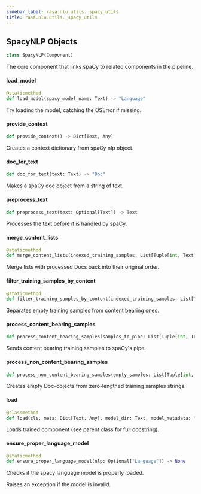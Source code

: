 ```yaml
---
sidebar_label: rasa.nlu.utils._spacy_utils
title: rasa.nlu.utils._spacy_utils
---
```

## SpacyNLP Objects

```python
class SpacyNLP(Component)
```

The core component that links spaCy to related components in the pipeline.

#### load\_model

```python
@staticmethod
def load_model(spacy_model_name: Text) -> "Language"
```

Try loading the model, catching the OSError if missing.

#### provide\_context

```python
def provide_context() -> Dict[Text, Any]
```

Creates a context dictionary from spaCy nlp object.

#### doc\_for\_text

```python
def doc_for_text(text: Text) -> "Doc"
```

Makes a spaCy doc object from a string of text.

#### preprocess\_text

```python
def preprocess_text(text: Optional[Text]) -> Text
```

Processes the text before it is handled by spaCy.

#### merge\_content\_lists

```python
@staticmethod
def merge_content_lists(indexed_training_samples: List[Tuple[int, Text]], doc_lists: List[Tuple[int, "Doc"]]) -> List[Tuple[int, "Doc"]]
```

Merge lists with processed Docs back into their original order.

#### filter\_training\_samples\_by\_content

```python
@staticmethod
def filter_training_samples_by_content(indexed_training_samples: List[Tuple[int, Text]]) -> Tuple[List[Tuple[int, Text]], List[Tuple[int, Text]]]
```

Separates empty training samples from content bearing ones.

#### process\_content\_bearing\_samples

```python
def process_content_bearing_samples(samples_to_pipe: List[Tuple[int, Text]]) -> List[Tuple[int, "Doc"]]
```

Sends content bearing training samples to spaCy&#x27;s pipe.

#### process\_non\_content\_bearing\_samples

```python
def process_non_content_bearing_samples(empty_samples: List[Tuple[int, Text]]) -> List[Tuple[int, "Doc"]]
```

Creates empty Doc-objects from zero-lengthed training samples strings.

#### load

```python
@classmethod
def load(cls, meta: Dict[Text, Any], model_dir: Text, model_metadata: "Metadata" = None, cached_component: Optional["SpacyNLP"] = None, **kwargs: Any, ,) -> "SpacyNLP"
```

Loads trained component (see parent class for full docstring).

#### ensure\_proper\_language\_model

```python
@staticmethod
def ensure_proper_language_model(nlp: Optional["Language"]) -> None
```

Checks if the spacy language model is properly loaded.

Raises an exception if the model is invalid.

